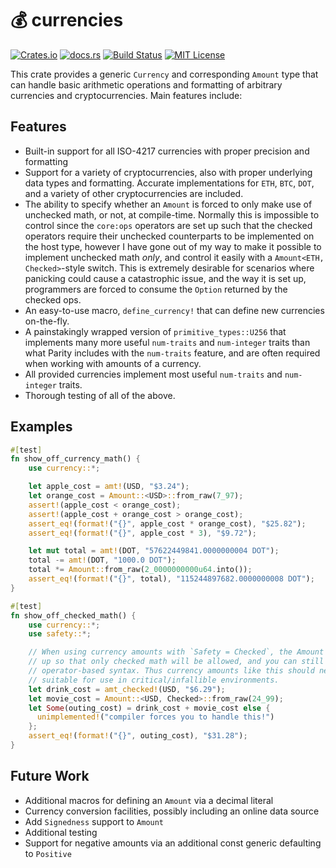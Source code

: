 # 💰 currencies

[![Crates.io](https://img.shields.io/crates/v/currencies)](https://crates.io/crates/currencies)
[![docs.rs](https://img.shields.io/docsrs/currencies?label=docs)](https://docs.rs/currencies/latest/currencies/)
[![Build Status](https://img.shields.io/github/actions/workflow/status/sam0x17/currencies/ci.yaml)](https://github.com/sam0x17/currencies/actions/workflows/ci.yaml?query=branch%3Amain)
[![MIT License](https://img.shields.io/github/license/sam0x17/currencies)](https://github.com/sam0x17/currencies/blob/main/LICENSE)

This crate provides a generic `Currency` and corresponding `Amount` type that can handle basic
arithmetic operations and formatting of arbitrary currencies and cryptocurrencies. Main
features include:

## Features

- Built-in support for all ISO-4217 currencies with proper precision and formatting
- Support for a variety of cryptocurrencies, also with proper underlying data types and
  formatting. Accurate implementations for `ETH`, `BTC`, `DOT`, and a variety of other
  cryptocurrencies are included.
- The ability to specify whether an `Amount` is forced to only make use of unchecked math, or
  not, at compile-time. Normally this is impossible to control since the `core:ops` operators
  are set up such that the checked operators require their unchecked counterparts to be
  implemented on the host type, however I have gone out of my way to make it possible to
  implement unchecked math _only_, and control it easily with a `Amount<ETH, Checked>`-style
  switch. This is extremely desirable for scenarios where panicking could cause a catastrophic
  issue, and the way it is set up, programmers are forced to consume the `Option` returned by
  the checked ops.
- An easy-to-use macro, `define_currency!` that can define new currencies on-the-fly.
- A painstakingly wrapped version of `primitive_types::U256` that implements many more useful
  `num-traits` and `num-integer` traits than what Parity includes with the `num-traits`
  feature, and are often required when working with amounts of a currency.
- All provided currencies implement most useful `num-traits` and `num-integer` traits.
- Thorough testing of all of the above.

## Examples

```rust
#[test]
fn show_off_currency_math() {
    use currency::*;

    let apple_cost = amt!(USD, "$3.24");
    let orange_cost = Amount::<USD>::from_raw(7_97);
    assert!(apple_cost < orange_cost);
    assert!(apple_cost + orange_cost > orange_cost);
    assert_eq!(format!("{}", apple_cost * orange_cost), "$25.82");
    assert_eq!(format!("{}", apple_cost * 3), "$9.72");

    let mut total = amt!(DOT, "57622449841.0000000004 DOT");
    total -= amt!(DOT, "1000.0 DOT");
    total *= Amount::from_raw(2_0000000000u64.into());
    assert_eq!(format!("{}", total), "115244897682.0000000008 DOT");
}

#[test]
fn show_off_checked_math() {
    use currency::*;
    use safety::*;

    // When using currency amounts with `Safety = Checked`, the Amount struct has been specially set
    // up so that only checked math will be allowed, and you can still use the normal
    // operator-based syntax. Thus currency amounts like this should never panic and are
    // suitable for use in critical/infallible environments.
    let drink_cost = amt_checked!(USD, "$6.29");
    let movie_cost = Amount::<USD, Checked>::from_raw(24_99);
    let Some(outing_cost) = drink_cost + movie_cost else {
      unimplemented!("compiler forces you to handle this!")
    };
    assert_eq!(format!("{}", outing_cost), "$31.28");
}
```

## Future Work
- Additional macros for defining an `Amount` via a decimal literal
- Currency conversion facilities, possibly including an online data source
- Add `Signedness` support to `Amount`
- Additional testing
- Support for negative amounts via an additional const generic defaulting to `Positive`
